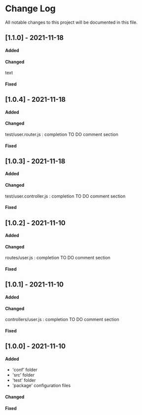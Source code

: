 # Change Log
All notable changes to this project will be documented in this file.

## [1.1.0] - 2021-11-18

#### Added

#### Changed

  text

#### Fixed 

## [1.0.4] - 2021-11-18

#### Added

#### Changed

  test/user.router.js : completion TO DO comment section

#### Fixed 


## [1.0.3] - 2021-11-18

#### Added

#### Changed

  test/user.controller.js : completion TO DO comment section

#### Fixed 


## [1.0.2] - 2021-11-10

#### Added

#### Changed

  routes/user.js : completion TO DO comment section

#### Fixed


## [1.0.1] - 2021-11-10

#### Added

#### Changed

  controllers/user.js : completion TO DO comment section

#### Fixed


## [1.0.0] - 2021-11-10

#### Added

  * 'conf' folder
  * 'src' folder
  * 'test' folder
  * 'package' configuration files

#### Changed

#### Fixed
